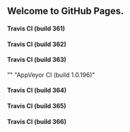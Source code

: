 ## Welcome to GitHub Pages.

#### Travis CI (build 361)

#### Travis CI (build 362)

#### Travis CI (build 363)
"" 
"AppVeyor CI (build 1.0.196)" 

#### Travis CI (build 364)

#### Travis CI (build 365)

#### Travis CI (build 366)

